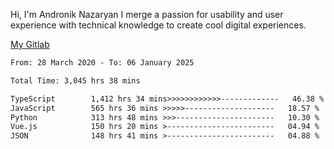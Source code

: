 Hi, I'm Andronik Nazaryan
I merge a passion for usability and user experience with technical knowledge to create cool digital experiences.

[My Gitlab](https://gitlab.com/anridev24)

<!--START_SECTION:waka-->

```txt
From: 28 March 2020 - To: 06 January 2025

Total Time: 3,045 hrs 38 mins

TypeScript        1,412 hrs 34 mins>>>>>>>>>>>>-------------   46.38 %
JavaScript        565 hrs 36 mins >>>>>--------------------   18.57 %
Python            313 hrs 48 mins >>>----------------------   10.30 %
Vue.js            150 hrs 20 mins >------------------------   04.94 %
JSON              148 hrs 41 mins >------------------------   04.88 %
```

<!--END_SECTION:waka-->
